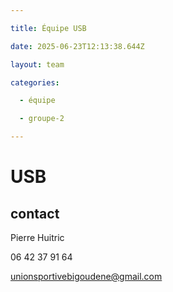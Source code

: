 ```yaml
---

title: Équipe USB

date: 2025-06-23T12:13:38.644Z

layout: team

categories:

  - équipe

  - groupe-2

---
```


# USB



## contact 

Pierre Huitric 

06 42 37 91 64

unionsportivebigoudene@gmail.com

